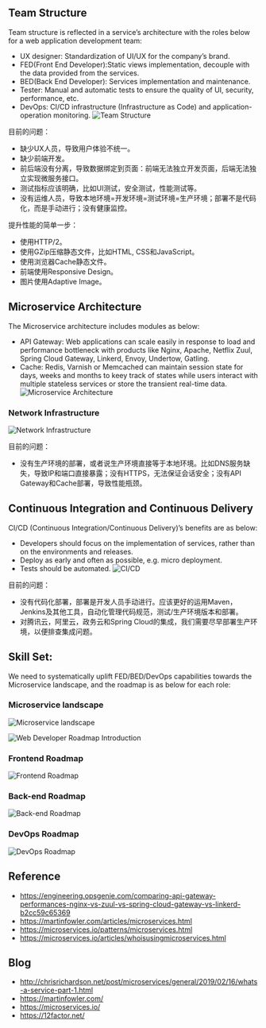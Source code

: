 ## Team Structure
Team structure is reflected in a service’s architecture with the roles below for a web application development team: 
* UX designer: Standardization of UI/UX for the company’s brand.
* FED(Front End Developer):Static views implementation, decouple with the data provided from the services. 
* BED(Back End Developer): Services implementation and maintenance.
* Tester: Manual and automatic tests to ensure the quality of UI, security, performance, etc. 
* DevOps: CI/CD infrastructure (Infrastructure as Code) and application-operation monitoring.
![Team Structure](./images/team-structure.png)

目前的问题：
* 缺少UX人员，导致用户体验不统一。
* 缺少前端开发。
* 前后端没有分离，导致数据绑定到页面：前端无法独立开发页面，后端无法独立实现微服务接口。
* 测试指标应该明确，比如UI测试，安全测试，性能测试等。
* 没有运维人员，导致本地环境=开发环境=测试环境=生产环境；部署不是代码化，而是手动进行；没有健康监控。

提升性能的简单一步：
* 使用HTTP/2。
* 使用GZip压缩静态文件，比如HTML, CSS和JavaScript。
* 使用浏览器Cache静态文件。
* 前端使用Responsive Design。
* 图片使用Adaptive Image。

## Microservice Architecture
The Microservice architecture includes modules as below:
* API Gateway: Web applications can scale easily in response to load and performance bottleneck with products like Nginx, Apache, Netflix Zuul, Spring Cloud Gateway, Linkerd, Envoy, Undertow, Gatling.
* Cache: Redis, Varnish or Memcached can maintain session state for days, weeks and months to keey track of states while users interact with multiple stateless services or store the transient real-time data. 
![Microservice Architecture](./images/Microservice_Architecture.png)

### Network Infrastructure 
![Network Infrastructure](./images/network-infrastructure.jpg)

目前的问题：
* 没有生产环境的部署，或者说生产环境直接等于本地环境。比如DNS服务缺失，导致IP和端口直接暴露；没有HTTPS，无法保证会话安全；没有API Gateway和Cache部署，导致性能瓶颈。

## Continuous Integration and Continuous Delivery
CI/CD (Continuous Integration/Continuous Delivery)’s benefits are as below:
* Developers should focus on the implementation of services, rather than on the environments and releases.
* Deploy as early and often as possible, e.g. micro deployment.
* Tests should be automated.
![CI/CD](./images/continuous-delivery.png)

目前的问题：
* 没有代码化部署，部署是开发人员手动进行。应该更好的运用Maven，Jenkins及其他工具，自动化管理代码规范，测试/生产环境版本和部署。
* 对腾讯云，阿里云，政务云和Spring Cloud的集成，我们需要尽早部署生产环境，以便排查集成问题。

## Skill Set:
We need to systematically uplift FED/BED/DevOps capabilities towards the Microservice landscape, and the roadmap is as below for each role:

### Microservice landscape
![Microservice landscape](./images/PatternsRelatedToMicroservices.jpg)

![Web Developer Roadmap Introduction](./images/intro.png)

### Frontend Roadmap
![Frontend Roadmap](./images/frontend.png)

### Back-end Roadmap
![Back-end Roadmap](./images/backend.png)

### DevOps Roadmap
![DevOps Roadmap](./images/devops.png)

## Reference
* https://engineering.opsgenie.com/comparing-api-gateway-performances-nginx-vs-zuul-vs-spring-cloud-gateway-vs-linkerd-b2cc59c65369
* https://martinfowler.com/articles/microservices.html
* https://microservices.io/patterns/microservices.html
* https://microservices.io/articles/whoisusingmicroservices.html

## Blog
* http://chrisrichardson.net/post/microservices/general/2019/02/16/whats-a-service-part-1.html
* https://martinfowler.com/
* https://microservices.io/
* https://12factor.net/
